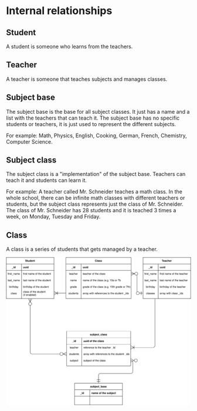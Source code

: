 # **Internal relationships**

## **Student**
A student is someone who learns from the teachers.

## **Teacher**
A teacher is someone that teaches subjects and manages classes.

## **Subject base**
The subject base is the base for all subject classes. It just has a name and a list with the teachers that can teach it.
The subject base has no specific students or teachers, it is just used to represent the different subjects.

For example:
Math, Physics, English, Cooking, German, French, Chemistry, Computer Science.

## **Subject class**
The subject class is a "implementation" of the subject base. Teachers can teach it and students can learn it.

For example:
A teacher called Mr. Schneider teaches a math class. In the whole school, there can be infinite math classes with different teachers or students, but the subject class represents just the class of Mr. Schneider. The class of Mr. Schneider has 28 students and it is teached 3 times a week, on Monday, Tuesday and Friday.


## **Class**
A class is a series of students that gets managed by a teacher.

![Internal structure](https://github.com/CyCodeDE/Leadmin-Wiki/blob/master/wiki/Leadmin-DB-Structure.svg)
